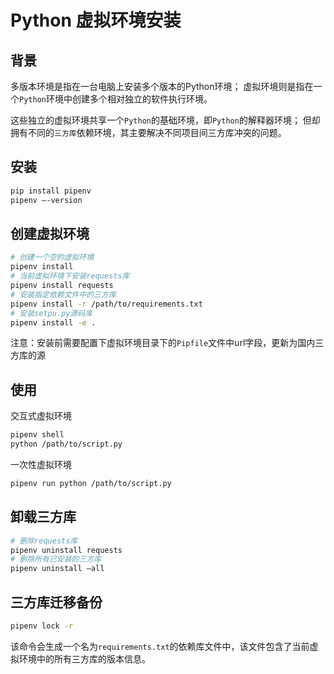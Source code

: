 # Python 虚拟环境安装

## 背景
多版本环境是指在一台电脑上安装多个版本的Python环境；
虚拟环境则是指在一个`Python`环境中创建多个相对独立的软件执行环境。

这些独立的虚拟环境共享一个`Python`的基础环境，即`Python`的解释器环境；
但却拥有不同的`三方库`依赖环境，其主要解决不同项目间三方库冲突的问题。

## 安装
```bash
pip install pipenv
pipenv –-version
```

## 创建虚拟环境
```bash
# 创建一个空的虚拟环境
pipenv install
# 当前虚拟环境下安装requests库
pipenv install requests
# 安装指定依赖文件中的三方库
pipenv install -r /path/to/requirements.txt
# 安装setpu.py源码库
pipenv install -e .
```
注意：安装前需要配置下虚拟环境目录下的`Pipfile`文件中url字段，更新为国内三方库的源

## 使用
交互式虚拟环境
```bash
pipenv shell
python /path/to/script.py
```
一次性虚拟环境
```bash
pipenv run python /path/to/script.py
```

## 卸载三方库
```bash
# 删除requests库
pipenv uninstall requests
# 删除所有已安装的三方库
pipenv uninstall –all
```

## 三方库迁移备份
```bash
pipenv lock -r
```
该命令会生成一个名为`requirements.txt`的依赖库文件中，该文件包含了当前虚拟环境中的所有三方库的版本信息。
